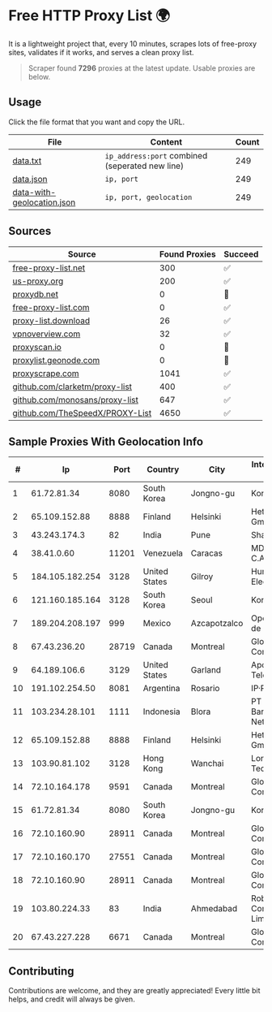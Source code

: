 
# Free HTTP Proxy List 🌍

It is a lightweight project that, every 10 minutes, scrapes lots of free-proxy sites, validates if it works, and serves a clean proxy list.


> Scraper found **7296** proxies at the latest update. Usable proxies are below.

## Usage

Click the file format that you want and copy the URL.


|File|Content|Count|
|----|-------|-----|
|[data.txt](https://raw.githubusercontent.com/themiralay/Proxy-List-World/master/data.txt)|`ip_address:port` combined (seperated new line)|249|
|[data.json](https://raw.githubusercontent.com/themiralay/Proxy-List-World/master/data.json)|`ip, port`|249|
|[data-with-geolocation.json](https://raw.githubusercontent.com/themiralay/Proxy-List-World/master/data-with-geolocation.json)|`ip, port, geolocation`|249|

## Sources

|Source|Found Proxies|Succeed|
|------|-------------|-------|
|[free-proxy-list.net](https://free-proxy-list.net)|300|✅|
|[us-proxy.org](https://www.us-proxy.org)|200|✅|
|[proxydb.net](http://proxydb.net)|0|🚫|
|[free-proxy-list.com](https://free-proxy-list.com/?page=&port=&type%5B%5D=http&type%5B%5D=https&up_time=0&search=Search)|0|✅|
|[proxy-list.download](https://www.proxy-list.download/HTTP)|26|✅|
|[vpnoverview.com](https://vpnoverview.com/privacy/anonymous-browsing/free-proxy-servers)|32|✅|
|[proxyscan.io](https://www.proxyscan.io)|0|🚫|
|[proxylist.geonode.com](https://proxylist.geonode.com/api/proxy-list?limit=300&page=1&sort_by=lastChecked&sort_type=desc&protocols=http,https)|0|🚫|
|[proxyscrape.com](https://api.proxyscrape.com/v2/?request=displayproxies&protocol=http&timeout=10000&country=all&ssl=all&anonymity=all)|1041|✅|
|[github.com/clarketm/proxy-list](https://raw.githubusercontent.com/clarketm/proxy-list/master/proxy-list-raw.txt)|400|✅|
|[github.com/monosans/proxy-list](https://raw.githubusercontent.com/monosans/proxy-list/main/proxies/http.txt)|647|✅|
|[github.com/TheSpeedX/PROXY-List](https://raw.githubusercontent.com/TheSpeedX/PROXY-List/master/http.txt)|4650|✅|


## Sample Proxies With Geolocation Info

|#|Ip|Port|Country|City|Internet Service Provider|
|-|--|----|-------|----|-------------------------|
|1|61.72.81.34|8080|South Korea|Jongno-gu|Korea Telecom|
|2|65.109.152.88|8888|Finland|Helsinki|Hetzner Online GmbH|
|3|43.243.174.3|82|India|Pune|Shah Solutions|
|4|38.41.0.60|11201|Venezuela|Caracas|MDS TELECOM C.A.|
|5|184.105.182.254|3128|United States|Gilroy|Hurricane Electric LLC|
|6|121.160.185.164|3128|South Korea|Seoul|Korea Telecom|
|7|189.204.208.197|999|Mexico|Azcapotzalco|Operbes, S.A. de C.V.|
|8|67.43.236.20|28719|Canada|Montreal|GloboTech Communications|
|9|64.189.106.6|3129|United States|Garland|Apogee Telecom Inc.|
|10|191.102.254.50|8081|Argentina|Rosario|IP·RED|
|11|103.234.28.101|1111|Indonesia|Blora|PT Agung Barokah Network|
|12|65.109.152.88|8888|Finland|Helsinki|Hetzner Online GmbH|
|13|103.90.81.102|3128|Hong Kong|Wanchai|Lonlife Technology Co.|
|14|72.10.164.178|9591|Canada|Montreal|GloboTech Communications|
|15|61.72.81.34|8080|South Korea|Jongno-gu|Korea Telecom|
|16|72.10.160.90|28911|Canada|Montreal|GloboTech Communications|
|17|72.10.160.170|27551|Canada|Montreal|GloboTech Communications|
|18|72.10.160.90|28911|Canada|Montreal|GloboTech Communications|
|19|103.80.224.33|83|India|Ahmedabad|Robust Pixel Connect Private Limited|
|20|67.43.227.228|6671|Canada|Montreal|GloboTech Communications|



## Contributing

Contributions are welcome, and they are greatly appreciated! Every
little bit helps, and credit will always be given.

